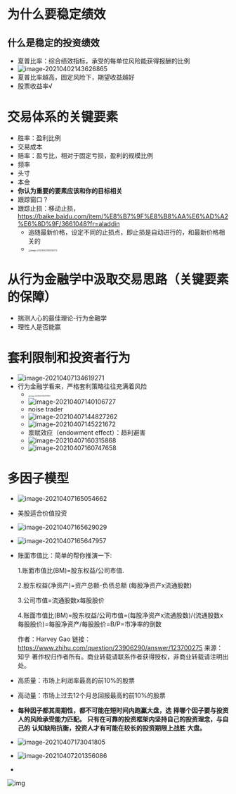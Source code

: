 # 为什么要稳定绩效

## 什么是稳定的投资绩效

- 夏普比率：综合绩效指标，承受的每单位风险能获得报酬的比例
- ![image-20210402143626865](C:\Users\松山鐘迪\AppData\Roaming\Typora\typora-user-images\image-20210402143626865.png)
- 夏普比率越高，固定风险下，期望收益越好
- 股票收益率√

# 交易体系的关键要素

- 胜率：盈利比例
- 交易成本
- 赔率：盈亏比，相对于固定亏损，盈利的规模比例
- 频率
- 头寸
- 本金
- **你认为重要的要素应该和你的目标相关**
- 跟踪窗口？
- 跟踪止损：移动止损，https://baike.baidu.com/item/%E8%B7%9F%E8%B8%AA%E6%AD%A2%E6%8D%9F/3661048?fr=aladdin
  - 追随最新价格，设定不同的止损点，即止损是自动进行的，和最新价格相关的
  - <img src="C:\Users\松山鐘迪\AppData\Roaming\Typora\typora-user-images\image-20210402160056173.png" alt="image-20210402160056173" style="zoom:33%;" />

# 从行为金融学中汲取交易思路（关键要素的保障）

- 揣测人心的最佳理论-行为金融学
- 理性人是否能赢

# 套利限制和投资者行为

- ![image-20210407134619271](C:\Users\松山鐘迪\AppData\Roaming\Typora\typora-user-images\image-20210407134619271.png)
- 行为金融学看来，严格套利策略往往充满着风险
  - <img src="C:\Users\松山鐘迪\AppData\Roaming\Typora\typora-user-images\image-20210407140017390.png" alt="image-20210407140017390" style="zoom:25%;" />
  - ![image-20210407140106727](C:\Users\松山鐘迪\AppData\Roaming\Typora\typora-user-images\image-20210407140106727.png)
  - noise trader
  - ![image-20210407144827262](C:\Users\松山鐘迪\AppData\Roaming\Typora\typora-user-images\image-20210407144827262.png)
  - ![image-20210407145221672](C:\Users\松山鐘迪\AppData\Roaming\Typora\typora-user-images\image-20210407145221672.png)
  - 禀赋效应（endowment effect）：趋利避害
  - ![image-20210407160315868](C:\Users\松山鐘迪\AppData\Roaming\Typora\typora-user-images\image-20210407160315868.png)
  - ![image-20210407160747658](C:\Users\松山鐘迪\AppData\Roaming\Typora\typora-user-images\image-20210407160747658.png)

# 多因子模型

- ![image-20210407165054662](C:\Users\松山鐘迪\AppData\Roaming\Typora\typora-user-images\image-20210407165054662.png)

- 美股适合价值投资

- ![image-20210407165629029](C:\Users\松山鐘迪\AppData\Roaming\Typora\typora-user-images\image-20210407165629029.png)

- ![image-20210407165647957](C:\Users\松山鐘迪\AppData\Roaming\Typora\typora-user-images\image-20210407165647957.png)

- 账面市值比：简单的帮你推演一下:

  1.账面市值比(BM)=股东权益/公司市值.

  2.股东权益(净资产)=资产总额-负债总额 (每股净资产x流通股数)

  3.公司市值=流通股数x每股股价

  4.账面市值比(BM)=股东权益/公司市值=(每股净资产x流通股数)/(流通股数x每股股价)=每股净资产/每股股价=B/P=市净率的倒数

  

  作者：Harvey Gao
  链接：https://www.zhihu.com/question/23906290/answer/123700275
  来源：知乎
  著作权归作者所有。商业转载请联系作者获得授权，非商业转载请注明出处。

- 高质量：市场上利润率最高的前10%的股票

- 高动量：市场上过去12个月总回报最高的前10%的股票

- **每种因子都其周期性，都不可能在短时间内跑赢大盘，选**
  **择哪个因子要与投资人的风险承受能力匹配。**
  **只有在可靠的投资框架内坚持自己的投资理念，与自己的**
  **认知缺陷抗衡，投资人才有可能在较长的投资期限上战胜**
  **大盘。**

- ![image-20210407173041805](C:\Users\松山鐘迪\AppData\Roaming\Typora\typora-user-images\image-20210407173041805.png)

- ![image-20210407201356086](C:\Users\松山鐘迪\AppData\Roaming\Typora\typora-user-images\image-20210407201356086.png)

- 

![img](https://img-blog.csdnimg.cn/20190805151854265.png?x-oss-process=image/watermark,type_ZmFuZ3poZW5naGVpdGk,shadow_10,text_aHR0cHM6Ly9ibG9nLmNzZG4ubmV0L3dlaXhpbl80MjIxOTc1MQ==,size_16,color_FFFFFF,t_70)